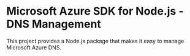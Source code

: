 # Microsoft Azure SDK for Node.js - DNS Management

This project provides a Node.js package that makes it easy to manage Microsoft Azure DNS. 